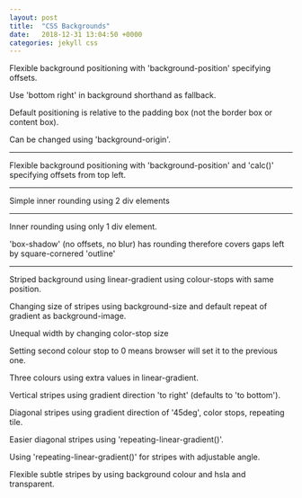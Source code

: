 ```yaml
---
layout: post
title:  "CSS Backgrounds"
date:   2018-12-31 13:04:50 +0000
categories: jekyll css
---
```

<div class="flexible-background">
  <div>
    <p>Flexible background positioning with 'background-position' specifying offsets.</p>
    <p>Use 'bottom right' in background shorthand as fallback.</p>
    <p>Default positioning is relative to the padding box (not the border box or content box).</p>
    <p>Can be changed using 'background-origin'.</p>
  </div>
</div>
<hr />
<div class="flexible-background-calc">
  <div>
    <p>Flexible background positioning with 'background-position' and 'calc()' specifying offsets from top left.</p>
  </div>
</div>
<hr />
<div class="inner-rounding">
  <div>
    <p>Simple inner rounding using 2 div elements</p>
  </div>
</div>
<hr />
<div class="inner-rounding-box">
  <p>Inner rounding using only 1 div element.</p>
  <p>'box-shadow' (no offsets, no blur) has rounding therefore covers gaps left by square-cornered 'outline'</p>
</div>
<hr />
<div class="container">
  <div class="striped-background">
    <div>
      <p>Striped background using linear-gradient using colour-stops with same position.</p>
    </div>
  </div>
  <div class="striped-background-2">
    <div>
      <p>Changing size of stripes using background-size and default repeat of gradient as background-image.</p>
    </div>
  </div>
  <div class="striped-background-3">
    <div>
      <p>Unequal width by changing color-stop size </p>
      <p>Setting second colour stop to 0 means browser will set it to the previous one.</p>
    </div>
  </div>
  <div class="striped-background-4">
    <div>
      <p>Three colours using extra values in linear-gradient.</p>
    </div>
  </div>
  <div class="striped-background-5">
    <div>
      <p>Vertical stripes using gradient direction 'to right' (defaults to 'to bottom').</p>
    </div>
  </div>
  <div class="striped-background-6">
    <div>
      <p>Diagonal stripes using gradient direction of '45deg', color stops, repeating tile.</p>
    </div>
  </div>
  <div class="striped-background-7">
    <div>
      <p>Easier diagonal stripes using 'repeating-linear-gradient()'.</p>
    </div>
  </div>
  <div class="striped-background-8">
    <div>
      <p>Using 'repeating-linear-gradient()' for stripes with adjustable angle.</p>
    </div>
  </div>
  <div class="striped-background-9">
    <div>
      <p>Flexible subtle stripes by using background colour and hsla and transparent.</p>
    </div>
  </div>
</div>
